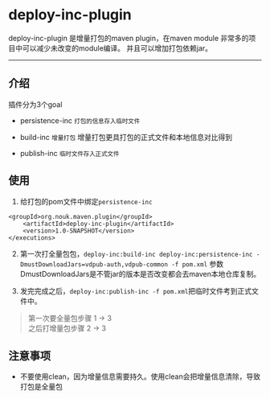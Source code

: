 # deploy-inc-plugin
deploy-inc-plugin 是增量打包的maven plugin，在maven module 非常多的项目中可以减少未改变的module编译。
并且可以增加打包依赖jar。

---
## 介绍
插件分为3个goal  

- persistence-inc `打包的信息存入临时文件`

- build-inc `增量打包` 增量打包更具打包的正式文件和本地信息对比得到

- publish-inc `临时文件存入正式文件`

## 使用

1. 给打包的pom文件中绑定`persistence-inc`
```
<groupId>org.nouk.maven.plugin</groupId>
    <artifactId>deploy-inc-plugin</artifactId>
    <version>1.0-SNAPSHOT</version>
</executions>
```
2. 第一次打全量包包，`deploy-inc:build-inc deploy-inc:persistence-inc -DmustDownloadJars=vdpub-auth,vdpub-common -f pom.xml` 参数DmustDownloadJars是不管jar的版本是否改变都会去maven本地仓库复制。

3. 发完完成之后，`deploy-inc:publish-inc -f pom.xml`把临时文件考到正式文件中。

> 第一次要全量包步骤 1 -> 3   
> 之后打增量包步骤 2 -> 3

## 注意事项
- 不要使用clean，因为增量信息需要持久。使用clean会把增量信息清除，导致打包是全量包

